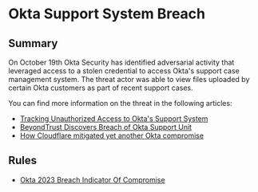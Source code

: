 # Okta Support System Breach

## Summary

On October 19th Okta Security has identified adversarial activity that leveraged access to a stolen credential to access Okta's support case management system. The threat actor was able to view files uploaded by certain Okta customers as part of recent support cases.

You can find more information on the threat in the following articles:

- [Tracking Unauthorized Access to Okta's Support System](https://sec.okta.com/harfiles)
- [BeyondTrust Discovers Breach of Okta Support Unit](https://www.beyondtrust.com/blog/entry/okta-support-unit-breach)
- [How Cloudflare mitigated yet another Okta compromise](https://blog.cloudflare.com/how-cloudflare-mitigated-yet-another-okta-compromise/)

## Rules

- [Okta 2023 Breach Indicator Of Compromise](./okta_apt_suspicious_user_creation.yml.yml)
